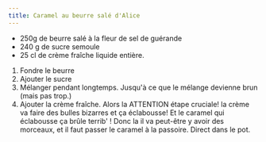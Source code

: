 ```yaml
---
title: Caramel au beurre salé d'Alice
---
```


-   250g de beurre salé à la fleur de sel de guérande
-   240 g de sucre semoule
-   25 cl de crème fraîche liquide entière.

1.  Fondre le beurre
2.  Ajouter le sucre
3.  Mélanger pendant longtemps. Jusqu'à ce que le mélange devienne brun
    (mais pas trop.)
4.  Ajouter la crème fraîche. Alors la ATTENTION étape cruciale! la
    crème va faire des bulles bizarres et ça éclabousse! Et le caramel
    qui éclabousse ça brûle terrib' ! Donc la il va peut-être y avoir
    des morceaux, et il faut passer le caramel à la passoire. Direct
    dans le pot.
